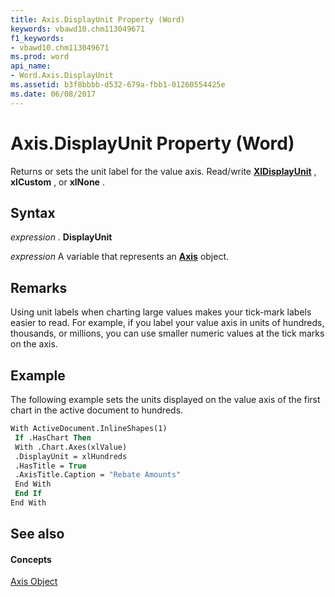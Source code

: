 ```yaml
---
title: Axis.DisplayUnit Property (Word)
keywords: vbawd10.chm113049671
f1_keywords:
- vbawd10.chm113049671
ms.prod: word
api_name:
- Word.Axis.DisplayUnit
ms.assetid: b3f8bbbb-d532-679a-fbb1-01260554425e
ms.date: 06/08/2017
---
```



# Axis.DisplayUnit Property (Word)

Returns or sets the unit label for the value axis. Read/write **[XlDisplayUnit](xldisplayunit-enumeration-word.md)** , **xlCustom** , or **xlNone** .


## Syntax

 _expression_ . **DisplayUnit**

 _expression_ A variable that represents an **[Axis](axis-object-word.md)** object.


## Remarks

Using unit labels when charting large values makes your tick-mark labels easier to read. For example, if you label your value axis in units of hundreds, thousands, or millions, you can use smaller numeric values at the tick marks on the axis.


## Example

The following example sets the units displayed on the value axis of the first chart in the active document to hundreds.


```vb
With ActiveDocument.InlineShapes(1) 
 If .HasChart Then 
 With .Chart.Axes(xlValue) 
 .DisplayUnit = xlHundreds 
 .HasTitle = True 
 .AxisTitle.Caption = "Rebate Amounts" 
 End With 
 End If 
End With
```


## See also


#### Concepts


[Axis Object](axis-object-word.md)


